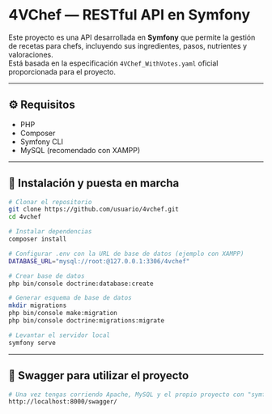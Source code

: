 # 4VChef — RESTful API en Symfony

Este proyecto es una API desarrollada en **Symfony** que permite la gestión de recetas para chefs, incluyendo sus ingredientes, pasos, nutrientes y valoraciones.  
Está basada en la especificación `4VChef_WithVotes.yaml` oficial proporcionada para el proyecto.

---

## ⚙️ Requisitos

- PHP
- Composer
- Symfony CLI
- MySQL (recomendado con XAMPP)

---

## 🚀 Instalación y puesta en marcha

```bash
# Clonar el repositorio
git clone https://github.com/usuario/4vchef.git
cd 4vchef

# Instalar dependencias
composer install

# Configurar .env con la URL de base de datos (ejemplo con XAMPP)
DATABASE_URL="mysql://root:@127.0.0.1:3306/4vchef"

# Crear base de datos
php bin/console doctrine:database:create

# Generar esquema de base de datos
mkdir migrations
php bin/console make:migration
php bin/console doctrine:migrations:migrate

# Levantar el servidor local
symfony serve
```

---

## 📘 Swagger para utilizar el proyecto

```bash
# Una vez tengas corriendo Apache, MySQL y el propio proyecto con "symfony serve", pon esta URL en tu navegador:
http://localhost:8000/swagger/
```